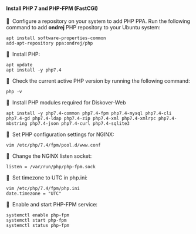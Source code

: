 #### Install PHP 7 and PHP-FPM (FastCGI)

🔴 &nbsp;Configure a repository on your system to add PHP PPA. Run the following command to add **ondrej** PHP repository to your Ubuntu system:
```
apt install software-properties-common
add-apt-repository ppa:ondrej/php
```

🔴 &nbsp;Install PHP:
```
apt update
apt install -y php7.4
```

🔴 &nbsp;Check the current active PHP version by running the following command:
```
php -v
```

🔴 &nbsp;Install PHP modules required for Diskover-Web
```
apt install -y php7.4-common php7.4-fpm php7.4-mysql php7.4-cli php7.4-gd php7.4-ldap php7.4-zip php7.4-xml php7.4-xmlrpc php7.4-mbstring php7.4-json php7.4-curl php7.4-sqlite3
```

🔴 &nbsp;Set PHP configuration settings for NGINX:
```
vim /etc/php/7.4/fpm/pool.d/www.conf
```

🔴 &nbsp;Change the NGINX listen socket:
```
listen = /var/run/php/php-fpm.sock
```

🔴 &nbsp;Set timezone to UTC in php.ini:
```
vim /etc/php/7.4/fpm/php.ini
date.timezone = "UTC"
```

🔴 &nbsp;Enable and start PHP-FPM service:
```
systemctl enable php-fpm
systemctl start php-fpm
systemctl status php-fpm
```
